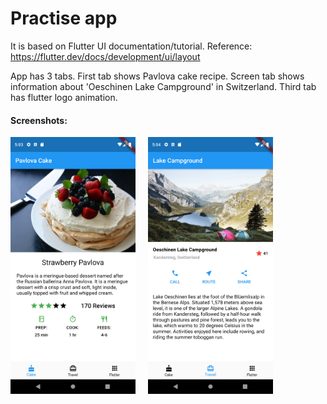 # Practise app

It is based on Flutter UI documentation/tutorial. 
Reference: https://flutter.dev/docs/development/ui/layout

App has 3 tabs.
First tab shows Pavlova cake recipe.
Screen tab shows information about 'Oeschinen Lake Campground' in Switzerland.
Third tab has flutter logo animation.

#### Screenshots:
<img src="screenshots/tab_1.png" alt="drawing" width="200"/> &nbsp;&nbsp;&nbsp; <img src="screenshots/tab_2.png" alt="drawing" width="200"/>
